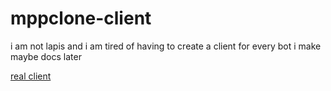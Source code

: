 # mppclone-client

i am not lapis and i am tired of having to create a client for every bot i make
maybe docs later

[real client](https://github.com/LapisHusky/mppclone)

